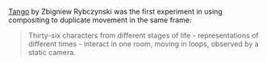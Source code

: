---
---

[Tango] by Zbigniew Rybczynski was the first experiment in using compositing to
duplicate movement in the same frame:

> Thirty-six characters from different stages of life - representations of
different times - interact in one room, moving in loops, observed by a static
camera.

[Tango]: https://archive.org/details/tango_20170601
[Gondry]: https://www.youtube.com/watch?v=63vqob-MljQ
[Lennon - Imagine]: https://www.youtube.com/watch?v=tnXoJ3suYNU
[Drew Carey Show]: https://www.youtube.com/watch?v=09u_-bBUPyQ
[Bonobo]: https://www.youtube.com/watch?v=WF34N4gJAKE

